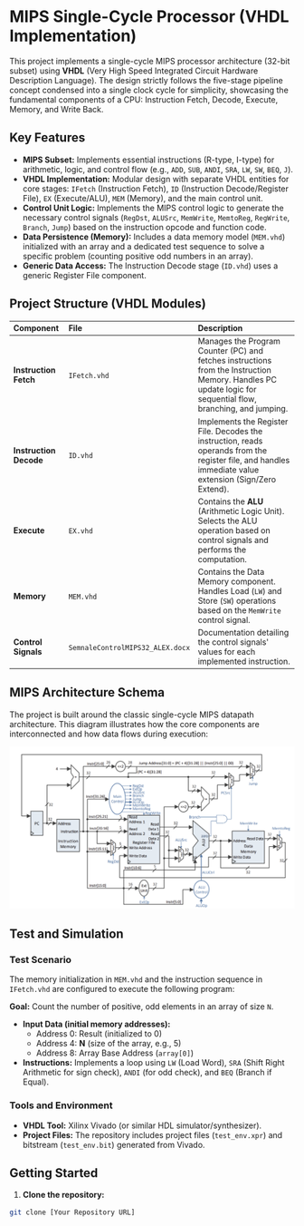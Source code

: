 # MIPS Single-Cycle Processor (VHDL Implementation)

This project implements a single-cycle MIPS processor architecture (32-bit subset) using **VHDL** (Very High Speed Integrated Circuit Hardware Description Language). The design strictly follows the five-stage pipeline concept condensed into a single clock cycle for simplicity, showcasing the fundamental components of a CPU: Instruction Fetch, Decode, Execute, Memory, and Write Back.

## Key Features

* **MIPS Subset:** Implements essential instructions (R-type, I-type) for arithmetic, logic, and control flow (e.g., `ADD`, `SUB`, `ANDI`, `SRA`, `LW`, `SW`, `BEQ`, `J`).
* **VHDL Implementation:** Modular design with separate VHDL entities for core stages: `IFetch` (Instruction Fetch), `ID` (Instruction Decode/Register File), `EX` (Execute/ALU), `MEM` (Memory), and the main control unit.
* **Control Unit Logic:** Implements the MIPS control logic to generate the necessary control signals (`RegDst`, `ALUSrc`, `MemWrite`, `MemtoReg`, `RegWrite`, `Branch`, `Jump`) based on the instruction opcode and function code.
* **Data Persistence (Memory):** Includes a data memory model (`MEM.vhd`) initialized with an array and a dedicated test sequence to solve a specific problem (counting positive odd numbers in an array).
* **Generic Data Access:** The Instruction Decode stage (`ID.vhd`) uses a generic Register File component.

## Project Structure (VHDL Modules)

| Component | File | Description |
| :--- | :--- | :--- |
| **Instruction Fetch** | `IFetch.vhd` | Manages the Program Counter (PC) and fetches instructions from the Instruction Memory. Handles PC update logic for sequential flow, branching, and jumping. |
| **Instruction Decode** | `ID.vhd` | Implements the Register File. Decodes the instruction, reads operands from the register file, and handles immediate value extension (Sign/Zero Extend). |
| **Execute** | `EX.vhd` | Contains the **ALU** (Arithmetic Logic Unit). Selects the ALU operation based on control signals and performs the computation. |
| **Memory** | `MEM.vhd` | Contains the Data Memory component. Handles Load (`LW`) and Store (`SW`) operations based on the `MemWrite` control signal. |
| **Control Signals** | `SemnaleControlMIPS32_ALEX.docx` | Documentation detailing the control signals' values for each implemented instruction. |

## MIPS Architecture Schema

The project is built around the classic single-cycle MIPS datapath architecture. This diagram illustrates how the core components are interconnected and how data flows during execution:

![MIPS Single-Cycle Diagram](schema_procesor/mips32.png)

## Test and Simulation

### Test Scenario

The memory initialization in `MEM.vhd` and the instruction sequence in `IFetch.vhd` are configured to execute the following program:

**Goal:** Count the number of positive, odd elements in an array of size `N`.

* **Input Data (initial memory addresses):**
  * Address 0: Result (initialized to 0)
  * Address 4: **N** (size of the array, e.g., 5)
  * Address 8: Array Base Address (`array[0]`)
* **Instructions:** Implements a loop using `LW` (Load Word), `SRA` (Shift Right Arithmetic for sign check), `ANDI` (for odd check), and `BEQ` (Branch if Equal).

### Tools and Environment

* **VHDL Tool:** Xilinx Vivado (or similar HDL simulator/synthesizer).
* **Project Files:** The repository includes project files (`test_env.xpr`) and bitstream (`test_env.bit`) generated from Vivado.

## Getting Started

1. **Clone the repository:**

```bash
git clone [Your Repository URL]
